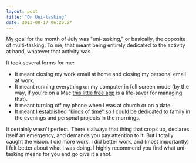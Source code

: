 ```yaml
---
layout: post
title: "On Uni-tasking"
date: 2013-08-17 06:20:57
---
```


<p class="p1">
  My goal for the month of July was "uni-tasking," or basically, the opposite of multi-tasking. To me, that meant being entirely dedicated to the activity at hand, whatever that activity was.
</p>

<p class="p1">
  It took several forms for me:
</p>

<ul class="ul1">
  <li class="li1">
    It meant closing my work email at home and closing my personal email at work.
  </li>
  <li class="li1">
    It meant running everything on my computer in full screen mode (by the way, if you're on a Mac <a href="https://github.com/fikovnik/ShiftIt">this little free app</a> is a life-saver for managing that).
  </li>
  <li class="li1">
    It meant turning off my phone when I was at church or on a date.
  </li>
  <li class="li1">
    It meant I established "<a href="http://bryanbraun.com/2013/07/29/kinds-of-time">kinds of time</a>" so I could be dedicated to family in the evenings and personal projects in the mornings.
  </li>
</ul>

<p class="p1">
  It certainly wasn't perfect. There's always that thing that crops up, declares itself an emergency, and demands you pay attention to it. But I totally caught the vision. I did more work, I did better work, and (most importantly) I felt better about what I was doing. I highly recommend you find what uni-tasking means for you and go give it a shot.
</p>